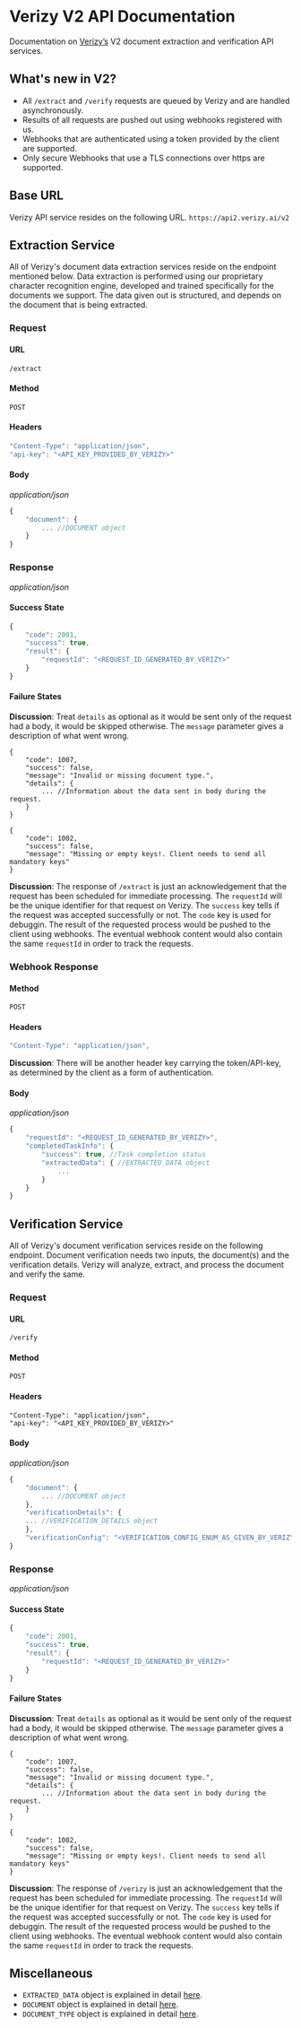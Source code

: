 # Verizy V2 API Documentation
Documentation on [Verizy’s](https://verizy.ai) V2 document extraction and verification API services.

## What's new in V2?
- All `/extract` and `/verify` requests are queued by Verizy and are handled asynchronously.
- Results of all requests are pushed out using webhooks registered with us.
- Webhooks that are authenticated using a token provided by the client are supported.
- Only secure Webhooks that use a TLS connections over https are supported.

## Base URL
Verizy API service resides on the following URL.
`https://api2.verizy.ai/v2`

## Extraction Service
All of Verizy's document data extraction services reside on the endpoint mentioned below. Data extraction is performed using our proprietary character recognition engine, developed and trained specifically for the documents we support. The data given out is structured, and depends on the document that is being extracted.

### Request
#### URL
`/extract`
#### Method
`POST`
#### Headers
```javascript
"Content-Type": "application/json",
"api-key": "<API_KEY_PROVIDED_BY_VERIZY>"
```
#### Body
*application/json*
```javascript
{
	"document": {
		... //DOCUMENT object
	}
}
```
### Response
*application/json*
#### Success State
```javascript
{
    "code": 2001,
    "success": true,
    "result": {
        "requestId": "<REQUEST_ID_GENERATED_BY_VERIZY>"
    }
}
```
#### Failure States
**Discussion**: Treat `details` as optional as it would be sent only of the request had a body, it would be skipped otherwise. The `message` parameter gives a description of what went wrong.
```
{
    "code": 1007,
    "success": false,
    "message": "Invalid or missing document type.",
    "details": {
        ... //Information about the data sent in body during the request.
    }
}
```
```
{
    "code": 1002,
    "success": false,
    "message": "Missing or empty keys!. Client needs to send all mandatory keys"
}
```

**Discussion**: The response of `/extract` is just an acknowledgement that the request has been scheduled for immediate processing. The `requestId` will be the unique identifier for that request on Verizy. The `success` key tells if the request was accepted successfully or not. The `code` key is used for debuggin. The result of the requested process would be pushed to the client using webhooks. The eventual webhook content would also contain the same `requestId` in order to track the requests. 
### Webhook Response
#### Method
`POST`
#### Headers
```javascript
"Content-Type": "application/json",
```
**Discussion**: There will be another header key carrying the token/API-key, as determined by the client as a form of authentication.
#### Body
*application/json*
```javascript
{
	"requestId": "<REQUEST_ID_GENERATED_BY_VERIZY>",
	"completedTaskInfo": {
		"success": true, //Task completion status
		"extractedData": { //EXTRACTED_DATA object
			...
		}
	}
}
```


## Verification Service
All of Verizy's document verification services reside on the following endpoint. Document verification needs two inputs, the document(s) and the verification details. Verizy will analyze, extract, and process the document and verify the same.

### Request
#### URL
`/verify`
#### Method
`POST`
#### Headers
```
"Content-Type": "application/json",
"api-key": "<API_KEY_PROVIDED_BY_VERIZY>"
```
#### Body
*application/json*
```javascript
{
    "document": {
        ... //DOCUMENT object
    },
    "verificationDetails": {
	... //VERIFICATION_DETAILS object
    },
    "verificationConfig": "<VERIFICATION_CONFIG_ENUM_AS_GIVEN_BY_VERIZY>"
}
```
### Response
*application/json*
#### Success State
```javascript
{
    "code": 2001,
    "success": true,
    "result": {
        "requestId": "<REQUEST_ID_GENERATED_BY_VERIZY>"
    }
}
```
#### Failure States
**Discussion**: Treat `details` as optional as it would be sent only of the request had a body, it would be skipped otherwise. The `message` parameter gives a description of what went wrong.
```
{
    "code": 1007,
    "success": false,
    "message": "Invalid or missing document type.",
    "details": {
        ... //Information about the data sent in body during the request.
    }
}
```
```
{
    "code": 1002,
    "success": false,
    "message": "Missing or empty keys!. Client needs to send all mandatory keys"
}
```

**Discussion**: The response of `/verizy` is just an acknowledgement that the request has been scheduled for immediate processing. The `requestId` will be the unique identifier for that request on Verizy. The `success` key tells if the request was accepted successfully or not. The `code` key is used for debuggin. The result of the requested process would be pushed to the client using webhooks. The eventual webhook content would also contain the same `requestId` in order to track the requests.

## Miscellaneous
- `EXTRACTED_DATA` object is explained in detail [here](https://github.com/verizy/verizy-api/blob/master/v2/v2-extracted-data.md).
- `DOCUMENT` object is explained in detail [here](https://github.com/verizy/verizy-api/blob/master/v2/v2-document.md).
- `DOCUMENT_TYPE` object is explained in detail [here](https://github.com/verizy/verizy-api/blob/master/v2/v2-supported-documents.md).
